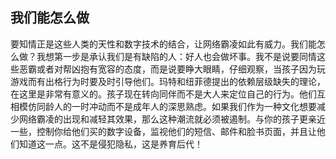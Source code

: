 ## 我们能怎么做

要知情正是这些人类的天性和数字技术的结合，让网络霸凌如此有威力。我们能怎么做？我想第一步是承认我们是有缺陷的人：好人也会做坏事。我不是说要同情这些恶霸或者对帮凶抱有宽容的态度，而是说要睁大眼睛，仔细观察，当孩子因为玩游戏而有出格行为时要及时引导他们。玛特和纽菲德提出的依赖层级缺失的理论，在这里是非常有意义的。孩子现在转向同伴而不是大人来定位自己的行为。他们互相模仿同龄人的一时冲动而不是成年人的深思熟虑。如果我们作为一种文化想要减少网络霸凌的出现和减轻其效果，那么这种潮流就必须被遏制。与你的孩子更亲近一些，控制你给他们买的数字设备，监视他们的短信、邮件和脸书页面，并且让他们知道这一点。这不是侵犯隐私，这是养育后代！